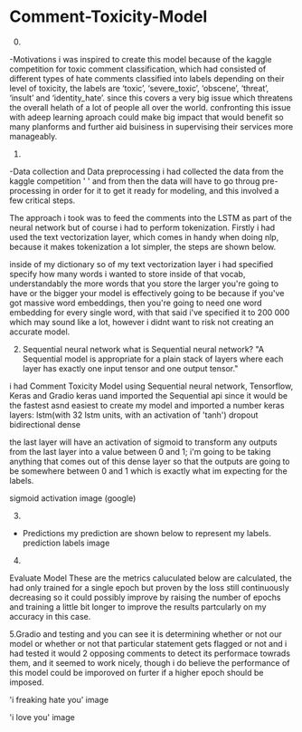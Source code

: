 # Comment-Toxicity-Model



0.
-Motivations
i was inspired to create this model because of the kaggle competition for toxic comment classification, which had consisted of different types of hate comments classified into labels depending on their level of toxicity, the labels are ‘toxic’, ‘severe_toxic’, ‘obscene’, ‘threat’, ‘insult’ and ‘identity_hate’. since this covers a very big issue which threatens the overall helath of a lot of people all over the world. confronting this issue with adeep learning  aproach could make big impact that would benefit so many planforms and further aid buisiness in supervising their services more manageably. 
    
1.
-Data collection and Data preprocessing
i had collected the data from the kaggle competition '  '  and from then the data will have to go throug pre-processing in order for it to get it ready for modeling, and this involved a few critical steps.

The approach i took was to feed the comments into the LSTM as part of the neural network but of course i had to perform tokenization. Firstly  i had used the text vectorization layer, which comes in handy when doing nlp, because it makes tokenization a lot simpler, the steps are shown below.

inside of my dictionary so of my text vectorization layer i had specified specify how many words i wanted to store inside of that vocab, understandably the more words that you store the larger you're going to have or the bigger your model is effectively going to be because if you've got massive word embeddings, then you're going to need one word embedding for every single word, with that said i've specified it to 200 000 which may sound like a lot, however i didnt want to risk not creating an accurate model.


2. Sequential neural network
what is Sequential neural network?
"A Sequential model is appropriate for a plain stack of layers where each layer has exactly one input tensor and one output tensor."

i had Comment Toxicity Model using Sequential neural network, Tensorflow, Keras and Gradio keras uand imported the Sequential api since it would be the fastest asnd easiest to create my model and imported a number keras layers:
lstm(with 32 lstm units, with an activation of 'tanh')
dropout 
bidirectional 
dense

the last layer will have an activation of sigmoid to transform any outputs from the last layer into a value between 0 and 1; i'm going to be taking anything that comes out of this dense layer so that the outputs are going to be somewhere between 0 and 1 which is exactly what im expecting for the labels.

sigmoid activation image (google)


3.
- Predictions
my prediction are shown below to represent my labels.
prediction labels image

4. 
 Evaluate Model
These are the metrics caluculated below are calculated, the had only trained for a single epoch but proven by the loss  still continuously decreasing so it could possibly improve by raising the number of epochs and training a little bit longer to improve the results partcularly on my accuracy in this case.

5.Gradio and testing
and you can see it is determining whether or not our model or whether or not that particular statement gets flagged or not and i had tested it would 2 opposing comments to detect its performace towrads them, and it seemed to work nicely, though i do believe the performance of this model could be imporoved on furter if a higher epoch should be imposed. 

'i freaking hate you' image 


'i love you' image
